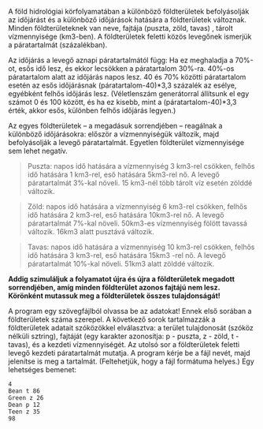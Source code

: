 A föld hidrológiai körfolyamatában a különböző földterületek befolyásolják az időjárást és a különböző
időjárások hatására a földterületek változnak. Minden földterületeknek van neve, fajtája (puszta, zöld,
tavas) , tárolt vízmennyisége (km3-ben). A földterületek feletti közös levegőnek ismerjük a páratartalmát (százalékban).

Az időjárás a levegő aznapi páratartalmától függ: Ha ez meghaladja a 70%-ot, esős idő lesz, és ekkor
lecsökken a páratartalom 30%-ra. 40%-os páratartalom alatt az időjárás napos lesz. 40 és 70% közötti
páratartalom esetén az esős időjárásnak (páratartalom-40)*3,3 százalék az esélye, egyébként felhős
időjárás lesz. (Véletlenszám generátorral állítsunk el egy számot 0 és 100 között, és ha ez kisebb, mint
a (páratartalom-40)*3,3 érték, akkor esős, különben felhős időjárás legyen.)

Az egyes földterületek – a megadásuk sorrendjében – reagálnak a különböző időjárásokra: először a
vízmennyiségük változik, majd befolyásolják a levegő páratartalmát. Egyetlen földterület
vízmennyisége sem lehet negatív.

> Puszta: napos idő hatására a vízmennyiség 3 km3-rel csökken, felhős idő hatására 1 km3-rel, eső hatására 5km3-rel nő. A levegő páratartalmát 3%-kal növeli. 15 km3-nél több      tárolt víz esetén zölddé változik.

 > Zöld: napos idő hatására a vízmennyiség 6 km3-rel csökken, felhős idő hatására 2 km3-rel, eső hatására 10km3-rel nő. A levegő páratartalmát 7%-kal növeli. 50km3-es vízmennyiség fölött tavassá változik. 16km3 alatt pusztává változik.

>Tavas: napos idő hatására a vízmennyiség 10 km3-rel csökken, felhős idő hatására 3 km3-rel, eső hatására 15km3 -rel nő. A levegő páratartalmát 10%-kal növeli. 51km3 alatt zölddé változik.

**Addig szimuláljuk a folyamatot újra és újra a földterületek megadott sorrendjében, amíg minden
földterület azonos fajtájú nem lesz. Körönként mutassuk meg a földterületek összes tulajdonságát!**

A program egy szövegfájlból olvassa be az adatokat! Ennek első sorában a földterületek száma
szerepel. A következő sorok tartalmazzák a földterületek adatait szóközökkel elválasztva: a terület
tulajdonosát (szóköz nélküli sztring), fajtáját (egy karakter azonosítja: p - puszta, z - zöld, t - tavas), és
a kezdeti vízmennyiségét. Az utolsó sor a földterületek feletti levegő kezdeti páratartalmát mutatja. A
program kérje be a fájl nevét, majd jelenítse is meg a tartalmát. (Feltehetjük, hogy a fájl formátuma
helyes.) Egy lehetséges bemenet:

```
4
Bean t 86
Green z 26
Dean p 12
Teen z 35
98
```
